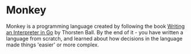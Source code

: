 # Monkey

Monkey is a programming language created by following the book [Writing an Interpreter in Go](https://interpreterbook.com/) by Thorsten Ball. By the end of it - you have written a language from scratch, and learned about how decisions in the language made things 'easier' or more complex.
